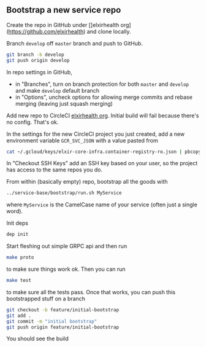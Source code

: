 ## Bootstrap a new service repo

Create the repo in GitHub under []elxirhealth org](https://github.com/elxirhealth) and clone locally.

Branch `develop` off `master` branch and push to GitHub.
```bash
git branch -b develop
git push origin develop
```
In repo settings in GitHub, 
- in "Branches", turn on branch protection for both `master` and `develop` and make `develop` default branch
- in "Options", uncheck options for allowing merge commits and rebase merging (leaving just squash merging)

Add new repo to CircleCI [elxirhealth org](https://circleci.com/gh/elxirhealth). Initial build will fail
because there's no config. That's ok. 

In the settings for the new CircleCI project you just created, add a new environment variable `GCR_SVC_JSON`
with a value pasted from
```bash
cat ~/.gcloud/keys/elxir-core-infra.container-registry-ro.json | pbcopy
```
In "Checkout SSH Keys" add an SSH key based on your user, so the project has access to the same repos you do.

From within (basically empty) repo, bootstrap all the goods with
```bash
../service-base/bootstrap/run.sh MyService
```
where `MyService` is the CamelCase name of your service (often just a single word).

Init deps
```bash
dep init
```

Start fleshing out simple GRPC api and then run
```bash
make proto
```
to make sure things work ok. Then you can run 
```bash
make test
```
to make sure all the tests pass. Once that works, you can push this bootstrapped stuff on a branch
```bash
git checkout -b feature/initial-bootstrap
git add .
git commit -m "initial bootstrap"
git push origin feature/initial-bootstrap
```
You should see the build
